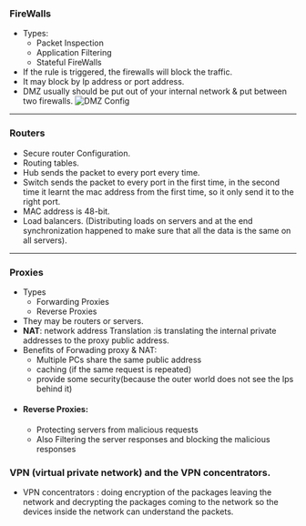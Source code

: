 ### FireWalls

  - Types:
    - Packet Inspection
    - Application Filtering
    - Stateful FireWalls
  - If the rule is triggered, the firewalls will block the traffic.
  - It may block by Ip address or port address.
  - DMZ usually should be put out of your internal network  & put between two firewalls.
  ![DMZ Config](/ComptiaSecurity/images/plan_topol_gw_dualdmz1.jpg)

---

### Routers

  - Secure router Configuration.
  - Routing tables.
  - Hub sends the packet to every port every time.
  - Switch sends the packet to every port in the first time, in the second time it learnt the mac address from the first time, so it only send it to the right port.
  - MAC address is 48-bit.
  - Load balancers. (Distributing loads on servers and at the end synchronization happened to make sure that all the data is the same on all servers).

---

### Proxies

  - Types
    - Forwarding Proxies
    - Reverse Proxies
  - They may be routers or servers.
  - __NAT__:  network address Translation :is translating the internal private addresses to the proxy public address.
  - Benefits of Forwading proxy & NAT:
    - Multiple PCs share the same public address
    - caching (if the same request is repeated)
    - provide some security(because the outer world does not see the Ips behind it)
  - #### Reverse Proxies:
    - Protecting servers from malicious requests
    - Also Filtering the server responses and blocking the malicious responses
### VPN (virtual private network) and the VPN concentrators.

  - VPN concentrators : doing encryption of the packages leaving the network and decrypting the packages coming to the network so the devices inside the network can understand the packets.
